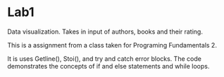 # Lab1
Data visualization. Takes in input of authors, books and their rating.

This is a assignment from a class taken for Programing Fundamentals 2. 

It is uses Getline(), Stoi(), and try and catch error blocks.
The code demonstrates the concepts of if and else statements and while loops. 
